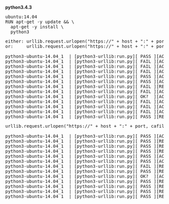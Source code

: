 **python3.4.3**

<pre>
ubuntu:14.04
RUN apt-get -y update && \
  apt-get -y install \
  python3
</pre>

<pre>
either: urllib.request.urlopen("https://" + host + ":" + port, cafile=cafile, cadefault=False)
or:     urllib.request.urlopen("https://" + host + ":" + port, cafile=cafile)

python3-ubuntu-14.04_1  | [python3-urllib:run.py][ PASS ][ACCEPT][ supports SNI                  ][badssl.com]
python3-ubuntu-14.04_1  | [python3-urllib:run.py][ FAIL ][ACCEPT][ expired                       ][expired.badssl.com]
python3-ubuntu-14.04_1  | [python3-urllib:run.py][ FAIL ][ACCEPT][ wrong host                    ][wrong.host.badssl.com]
python3-ubuntu-14.04_1  | [python3-urllib:run.py][ FAIL ][ACCEPT][ self-signed                   ][self-signed.badssl.com]
python3-ubuntu-14.04_1  | [python3-urllib:run.py][ PASS ][ACCEPT][ sha-256                       ][sha256.badssl.com]
python3-ubuntu-14.04_1  | [python3-urllib:run.py][ PASS ][ACCEPT][ 1000-sans                     ][1000-sans.badssl.com]
python3-ubuntu-14.04_1  | [python3-urllib:run.py][ FAIL ][REJECT][ 10000-sans (Bad in ten years) ][10000-sans.badssl.com]
python3-ubuntu-14.04_1  | [python3-urllib:run.py][ FAIL ][ACCEPT][ incomplete-chain              ][incomplete-chain.badssl.com]
python3-ubuntu-14.04_1  | [python3-urllib:run.py][ OK?  ][ACCEPT][ pinning-test                  ][pinning-test.badssl.com]
python3-ubuntu-14.04_1  | [python3-urllib:run.py][ FAIL ][ACCEPT][ superfish                     ][superfish.badssl.com]
python3-ubuntu-14.04_1  | [python3-urllib:run.py][ FAIL ][ACCEPT][ edellroot                     ][edellroot.badssl.com]
python3-ubuntu-14.04_1  | [python3-urllib:run.py][ FAIL ][ACCEPT][ dsdtestprovider               ][dsdtestprovider.badssl.com]
python3-ubuntu-14.04_1  | [python3-urllib:run.py][ PASS ][REJECT][ disable ca-bundles            ][badssl.com]
</pre>

<pre>
urllib.request.urlopen("https://" + host + ":" + port, cafile=cafile, cadefault=True)

python3-ubuntu-14.04_1  | [python3-urllib:run.py][ PASS ][ACCEPT][ supports SNI                  ][badssl.com]
python3-ubuntu-14.04_1  | [python3-urllib:run.py][ PASS ][REJECT][ expired                       ][expired.badssl.com]
python3-ubuntu-14.04_1  | [python3-urllib:run.py][ PASS ][REJECT][ wrong host                    ][wrong.host.badssl.com]
python3-ubuntu-14.04_1  | [python3-urllib:run.py][ PASS ][REJECT][ self-signed                   ][self-signed.badssl.com]
python3-ubuntu-14.04_1  | [python3-urllib:run.py][ PASS ][ACCEPT][ sha-256                       ][sha256.badssl.com]
python3-ubuntu-14.04_1  | [python3-urllib:run.py][ PASS ][ACCEPT][ 1000-sans                     ][1000-sans.badssl.com]
python3-ubuntu-14.04_1  | [python3-urllib:run.py][ FAIL ][REJECT][ 10000-sans (Bad in ten years) ][10000-sans.badssl.com]
python3-ubuntu-14.04_1  | [python3-urllib:run.py][ PASS ][REJECT][ incomplete-chain              ][incomplete-chain.badssl.com]
python3-ubuntu-14.04_1  | [python3-urllib:run.py][ OK?  ][ACCEPT][ pinning-test                  ][pinning-test.badssl.com]
python3-ubuntu-14.04_1  | [python3-urllib:run.py][ PASS ][REJECT][ superfish                     ][superfish.badssl.com]
python3-ubuntu-14.04_1  | [python3-urllib:run.py][ PASS ][REJECT][ edellroot                     ][edellroot.badssl.com]
python3-ubuntu-14.04_1  | [python3-urllib:run.py][ PASS ][REJECT][ dsdtestprovider               ][dsdtestprovider.badssl.com]
python3-ubuntu-14.04_1  | [python3-urllib:run.py][ PASS ][REJECT][ disable ca-bundles            ][badssl.com]
</pre>
